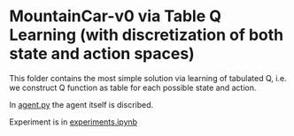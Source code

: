 MountainCar-v0 via Table Q Learning (with discretization of both state and action spaces)
=========================================================================================

This folder contains the most simple solution via learning of tabulated Q, i.e. we construct Q function as table for each possible state and action.

In [agent.py](agent.py) the agent itself is discribed.

Experiment is in [experiments.ipynb](experiments.ipynb) 

